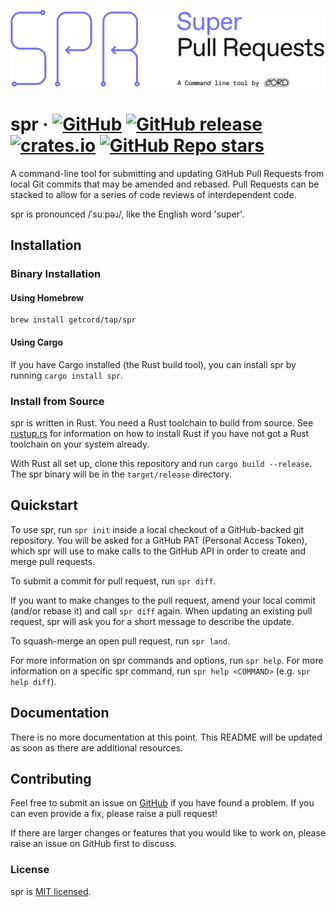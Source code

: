 ![spr](./docs/spr.svg)

# spr &middot; [![GitHub](https://img.shields.io/github/license/getcord/spr)](https://img.shields.io/github/license/getcord/spr) [![GitHub release](https://img.shields.io/github/v/release/getcord/spr?include_prereleases)](https://github.com/getcord/spr/releases) [![crates.io](https://img.shields.io/crates/v/spr.svg)](https://crates.io/crates/spr) [![GitHub Repo stars](https://img.shields.io/github/stars/getcord/spr?style=social)](https://github.com/getcord/spr)

A command-line tool for submitting and updating GitHub Pull Requests from local
Git commits that may be amended and rebased. Pull Requests can be stacked to
allow for a series of code reviews of interdependent code.

spr is pronounced /ˈsuːpəɹ/, like the English word 'super'.

## Installation

### Binary Installation

#### Using Homebrew

```shell
brew install getcord/tap/spr
```

#### Using Cargo

If you have Cargo installed (the Rust build tool), you can install spr by running `cargo install spr`.

### Install from Source

spr is written in Rust. You need a Rust toolchain to build from source. See [rustup.rs](https://rustup.rs) for information on how to install Rust if you have not got a Rust toolchain on your system already.

With Rust all set up, clone this repository and run `cargo build --release`. The spr binary will be in the `target/release` directory.

## Quickstart

To use spr, run `spr init` inside a local checkout of a GitHub-backed git repository. You will be asked for a GitHub PAT (Personal Access Token), which spr will use to make calls to the GitHub API in order to create and merge pull requests.

To submit a commit for pull request, run `spr diff`.

If you want to make changes to the pull request, amend your local commit (and/or rebase it) and call `spr diff` again. When updating an existing pull request, spr will ask you for a short message to describe the update.

To squash-merge an open pull request, run `spr land`.

For more information on spr commands and options, run `spr help`. For more information on a specific spr command, run `spr help <COMMAND>` (e.g. `spr help diff`).

## Documentation

There is no more documentation at this point. This README will be updated as soon as there are additional resources.

## Contributing

Feel free to submit an issue on [GitHub](https://github.com/getcord/spr) if you have found a problem. If you can even provide a fix, please raise a pull request!

If there are larger changes or features that you would like to work on, please raise an issue on GitHub first to discuss.

### License

spr is [MIT licensed](./LICENSE).
